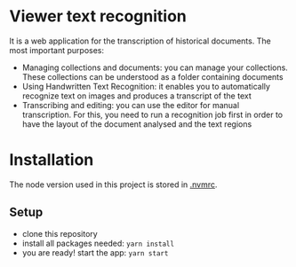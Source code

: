 # Viewer text recognition

It is a web application for the transcription of historical documents.
The most important purposes:

- Managing collections and documents: you can manage your collections. These collections can be understood as a folder containing documents
- Using Handwritten Text Recognition: it enables you to automatically recognize text on images and produces a transcript of the text
- Transcribing and editing: you can use the editor for manual transcription. For this, you need to run a recognition job first in order to have the layout of the document analysed and the text regions

# Installation

The node version used in this project is stored in [.nvmrc](.nvmrc).

## Setup

- clone this repository
- install all packages needed: `yarn install`
- you are ready! start the app: `yarn start`
